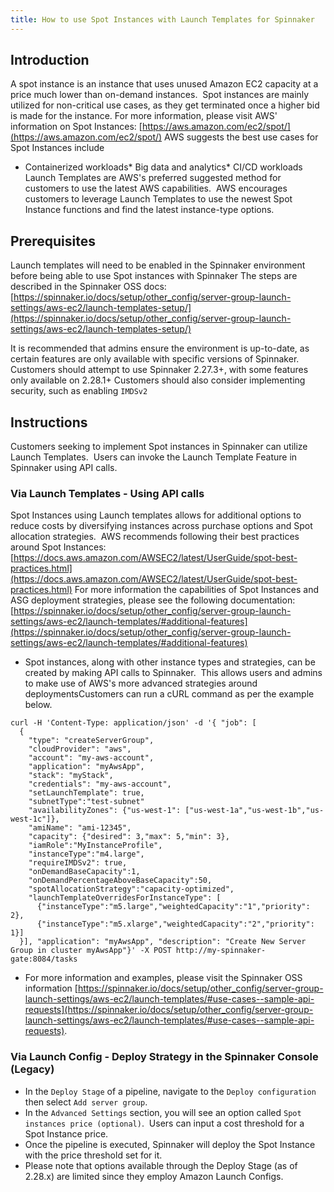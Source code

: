 ```yaml
---
title: How to use Spot Instances with Launch Templates for Spinnaker 
---
```


## Introduction
A spot instance is an instance that uses unused Amazon EC2 capacity at a price much lower than on-demand instances.  Spot instances are mainly utilized for non-critical use cases, as they get terminated once a higher bid is made for the instance.
For more information, please visit AWS' information on Spot Instances: [https://aws.amazon.com/ec2/spot/](https://aws.amazon.com/ec2/spot/)
AWS suggests the best use cases for Spot Instances include
* Containerized workloads* Big data and analytics* CI/CD workloads
Launch Templates are AWS's preferred suggested method for customers to use the latest AWS capabilities.  AWS encourages customers to leverage Launch Templates to use the newest Spot Instance functions and find the latest instance-type options.

## Prerequisites
Launch templates will need to be enabled in the Spinnaker environment before being able to use Spot instances with Spinnaker
The steps are described in the Spinnaker OSS docs: [https://spinnaker.io/docs/setup/other_config/server-group-launch-settings/aws-ec2/launch-templates-setup/](https://spinnaker.io/docs/setup/other_config/server-group-launch-settings/aws-ec2/launch-templates-setup/)

It is recommended that admins ensure the environment is up-to-date, as certain features are only available with specific versions of Spinnaker.  Customers should attempt to use Spinnaker 2.27.3+, with some features only available on 2.28.1+
Customers should also consider implementing security, such as enabling ```IMDSv2```


## Instructions
Customers seeking to implement Spot instances in Spinnaker can utilize Launch Templates.  Users can invoke the Launch Template Feature in Spinnaker using API calls.  
### Via Launch Templates - Using API calls 
Spot Instances using Launch templates allows for additional options to reduce costs by diversifying instances across purchase options and Spot allocation strategies.  AWS recommends following their best practices around Spot Instances: [https://docs.aws.amazon.com/AWSEC2/latest/UserGuide/spot-best-practices.html](https://docs.aws.amazon.com/AWSEC2/latest/UserGuide/spot-best-practices.html)
For more information the capabilities of Spot Instances and ASG deployment strategies, please see the following documentation:[https://spinnaker.io/docs/setup/other_config/server-group-launch-settings/aws-ec2/launch-templates/#additional-features](https://spinnaker.io/docs/setup/other_config/server-group-launch-settings/aws-ec2/launch-templates/#additional-features)
* Spot instances, along with other instance types and strategies, can be created by making API calls to Spinnaker.  This allows users and admins to make use of AWS's more advanced strategies around deploymentsCustomers can run a cURL command as per the example below. 
```
curl -H 'Content-Type: application/json' -d '{ "job": [ 
  {
    "type": "createServerGroup",
    "cloudProvider": "aws",
    "account": "my-aws-account",
    "application": "myAwsApp",
    "stack": "myStack",
    "credentials": "my-aws-account",
    "setLaunchTemplate": true,
    "subnetType":"test-subnet"
    "availabilityZones": {"us-west-1": ["us-west-1a","us-west-1b","us-west-1c"]},
    "amiName": "ami-12345",
    "capacity": {"desired": 3,"max": 5,"min": 3},
    "iamRole":"MyInstanceProfile",
    "instanceType":"m4.large",
    "requireIMDSv2": true,
    "onDemandBaseCapacity":1,
    "onDemandPercentageAboveBaseCapacity":50,
    "spotAllocationStrategy":"capacity-optimized",
    "launchTemplateOverridesForInstanceType": [
      {"instanceType":"m5.large","weightedCapacity":"1","priority": 2},
      {"instanceType":"m5.xlarge","weightedCapacity":"2","priority": 1}] 
  }], "application": "myAwsApp", "description": "Create New Server Group in cluster myAwsApp"}' -X POST http://my-spinnaker-gate:8084/tasks
```

* For more information and examples, please visit the Spinnaker OSS information [https://spinnaker.io/docs/setup/other_config/server-group-launch-settings/aws-ec2/launch-templates/#use-cases--sample-api-requests](https://spinnaker.io/docs/setup/other_config/server-group-launch-settings/aws-ec2/launch-templates/#use-cases--sample-api-requests).
 
### Via Launch Config - Deploy Strategy in the Spinnaker Console (Legacy)
* In the ```Deploy Stage``` of a pipeline, navigate to the ```Deploy configuration``` then select ```Add server group```.
* In the ```Advanced Settings``` section, you will see an option called ```Spot instances price (optional)```.  Users can input a cost threshold for a Spot Instance price. 
* Once the pipeline is executed, Spinnaker will deploy the Spot Instance with the price threshold set for it.
* Please note that options available through the Deploy Stage (as of 2.28.x) are limited since they employ Amazon Launch Configs.

